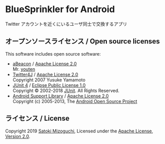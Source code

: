 # BlueSprinkler for Android
Twitter アカウントを近くにいるユーザ同士で交換するアプリ

## オープンソースライセンス / Open source licenses

This software includes open source software:

* [aBeacon](https://github.com/youten/aBeacon) / [Apache License 2.0](https://github.com/youten/aBeacon)  
  Mr. [youten](https://github.com/youten)
* [Twitter4J](http://twitter4j.org/) / [Apache License 2.0](http://twitter4j.org/)  
  Copyright 2007 Yusuke Yamamoto
* [JUnit 4](https://junit.org/junit4/) / [Eclipse Public License 1.0](https://junit.org/junit4/license.html)  
  Copyright © 2002-2018 [JUnit](http://www.junit.org/). All Rights Reserved.
* [Android Support Library](https://developer.android.com/topic/libraries/support-library/) / [Apache License 2.0](https://developer.android.com/license)  
  Copyright (c) 2005-2013, The [Android Open Source Project](https://source.android.com/)

## ライセンス / License

Copyright 2019 [Satoki Mizoguchi](https://github.com/mizo0203), Licensed under the [Apache License, Version 2.0](LICENSE).
